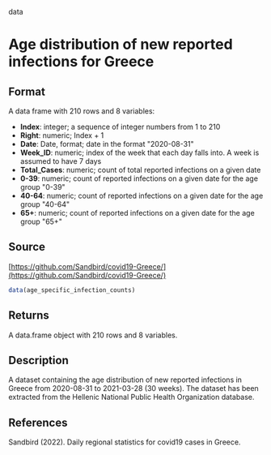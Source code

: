  data

# Age distribution of new reported infections for Greece

## Format

A data frame with 210 rows and 8 variables:

- **Index**: integer; a sequence of integer numbers from 1 to 210
- **Right**: numeric; Index + 1
- **Date**: Date, format; date in the format "2020-08-31"
- **Week_ID**: numeric; index of the week that each day falls into. A week is assumed to have 7 days
- **Total_Cases**: numeric; count of total reported infections on a given date
- **0-39**: numeric; count of reported infections on a given date for the age group "0-39"
- **40-64**: numeric; count of reported infections on a given date for the age group "40-64"
- **65+**: numeric; count of reported infections on a given date for the age group "65+"

## Source

[https://github.com/Sandbird/covid19-Greece/](https://github.com/Sandbird/covid19-Greece/)

```r
data(age_specific_infection_counts)
```

## Returns

A data.frame object with 210 rows and 8 variables.

## Description

A dataset containing the age distribution of new reported infections in Greece from 2020-08-31 to 2021-03-28 (30 weeks). The dataset has been extracted from the Hellenic National Public Health Organization database.

## References

 Sandbird (2022). Daily regional statistics for covid19 cases in Greece.




